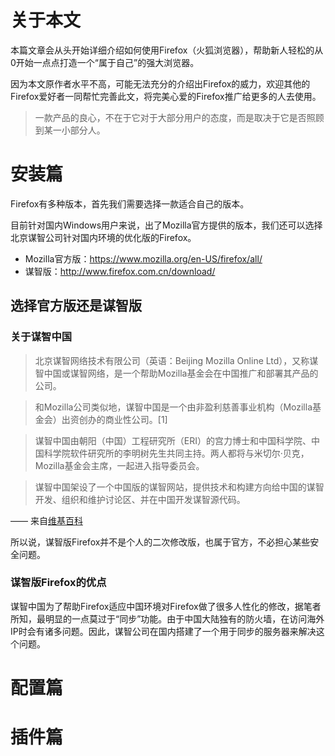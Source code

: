# 关于本文

本篇文章会从头开始详细介绍如何使用Firefox（火狐浏览器），帮助新人轻松的从0开始一点点打造一个“属于自己”的强大浏览器。

因为本文原作者水平不高，可能无法充分的介绍出Firefox的威力，欢迎其他的Firefox爱好者一同帮忙完善此文，将完美心爱的Firefox推广给更多的人去使用。

> 一款产品的良心，不在于它对于大部分用户的态度，而是取决于它是否照顾到某一小部分人。

# 安装篇

Firefox有多种版本，首先我们需要选择一款适合自己的版本。

目前针对国内Windows用户来说，出了Mozilla官方提供的版本，我们还可以选择北京谋智公司针对国内环境的优化版的Firefox。

- Mozilla官方版：https://www.mozilla.org/en-US/firefox/all/
- 谋智版：http://www.firefox.com.cn/download/

## 选择官方版还是谋智版

### 关于谋智中国

> 北京谋智网络技术有限公司（英语：Beijing Mozilla Online Ltd），又称谋智中国或谋智网络，是一个帮助Mozilla基金会在中国推广和部署其产品的公司。

> 和Mozilla公司类似地，谋智中国是一个由非盈利慈善事业机构（Mozilla基金会）出资创办的商业性公司。[1]

> 谋智中国由朝阳（中国）工程研究所（ERI）的宫力博士和中国科学院、中国科学院软件研究所的李明树先生共同主持。两人都将与米切尔·贝克，Mozilla基金会主席，一起进入指导委员会。

> 谋智中国架设了一个中国版的谋智网站，提供技术和构建方向给中国的谋智开发、组织和维护讨论区、并在中国开发谋智源代码。

—— 来自[维基百科](https://zh.wikipedia.org/wiki/%E8%B0%8B%E6%99%BA%E4%B8%AD%E5%9B%BD)

所以说，谋智版Firefox并不是个人的二次修改版，也属于官方，不必担心某些安全问题。

### 谋智版Firefox的优点

谋智中国为了帮助Firefox适应中国环境对Firefox做了很多人性化的修改，据笔者所知，最明显的一点莫过于“同步”功能。由于中国大陆独有的防火墙，在访问海外IP时会有诸多问题。因此，谋智公司在国内搭建了一个用于同步的服务器来解决这个问题。

# 配置篇

# 插件篇